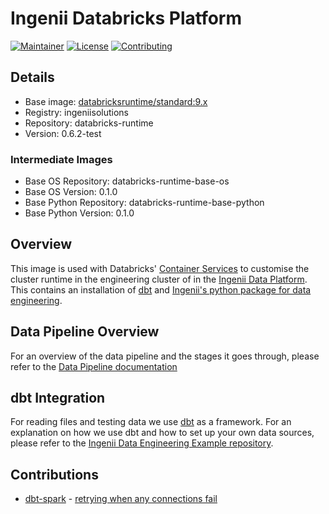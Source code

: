 # Ingenii Databricks Platform

[![Maintainer](https://img.shields.io/badge/maintainer%20-ingenii-orange?style=flat)](https://ingenii.dev/)
[![License](https://img.shields.io/badge/license%20-MPL2.0-orange?style=flat)](https://github.com/ingenii-solutions/terraform-azurerm-key-vault/blob/main/LICENSE)
[![Contributing](https://img.shields.io/badge/howto%20-contribute-blue?style=flat)](https://github.com/ingenii-solutions/data-platform-databricks-runtime/blob/main/CONTRIBUTING.md)

## Details
* Base image: [databricksruntime/standard:9.x](https://hub.docker.com/layers/databricksruntime/standard/9.x/images/sha256-cb414c7ab3c18e529b5e9cada0af996d8912ea7c3ea8087c68da0bb2768c03ab?context=explore)
* Registry: ingeniisolutions
* Repository: databricks-runtime
* Version: 0.6.2-test

### Intermediate Images
* Base OS Repository: databricks-runtime-base-os
* Base OS Version: 0.1.0
* Base Python Repository: databricks-runtime-base-python
* Base Python Version: 0.1.0

## Overview

This image is used with Databricks' [Container Services](https://docs.databricks.com/clusters/custom-containers.html) to customise the cluster runtime in the engineering cluster of in the [Ingenii Data Platform](https://ingenii.dev/). This contains an installation of [dbt](https://www.getdbt.com/) and [Ingenii's python package for data engineering](https://github.com/ingenii-solutions/azure-data-platform-data-engineering).

## Data Pipeline Overview

For an overview of the data pipeline and the stages it goes through, please refer to the [Data Pipeline documentation](docs/user/DATAPIPELINE.md)

## dbt Integration

For reading files and testing data we use [dbt](https://www.getdbt.com/) as a framework. For an explanation on how we use dbt and how to set up your own data sources, please refer to the [Ingenii Data Engineering Example repository](https://github.com/ingenii-solutions/azure-data-platform-data-engineering-example).

## Contributions

- [dbt-spark](https://github.com/dbt-labs/dbt-spark) - [retrying when any connections fail](https://github.com/dbt-labs/dbt-spark/pull/194)
